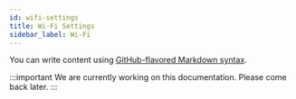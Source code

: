 ```yaml
---
id: wifi-settings
title: Wi-Fi Settings
sidebar_label: Wi-Fi
---
```


You can write content using [GitHub-flavored Markdown syntax](https://github.github.com/gfm/).

:::important
We are currently working on this documentation. Please come back later.
:::

